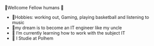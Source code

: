  🙌Wellcome Fellow humans 🙌

- 👤Hobbies: working out, Gaming, playing basketball and listening to music
- 🎊my dream is to become an IT engineer like my uncle
- 🌱 I’m currently learning how to work with the subject IT
- 💼 I Studie at Polhem 
